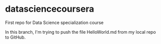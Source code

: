 datasciencecoursera
===================

First repo for Data Science specialization course

In this branch, I'm trying to push the file HelloWorld.md from my local repo to GitHub.
